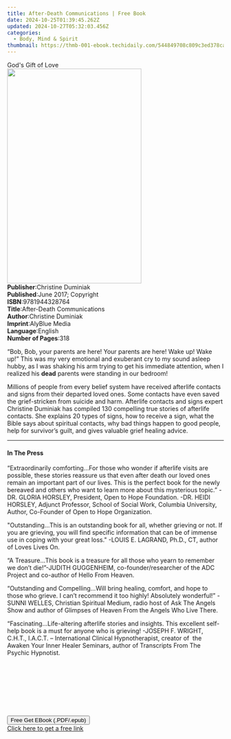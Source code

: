```yaml
---
title: After-Death Communications | Free Book
date: 2024-10-25T01:39:45.262Z
updated: 2024-10-27T05:32:03.456Z
categories:
  - Body, Mind & Spirit
thumbnail: https://thmb-001-ebook.techidaily.com/544849708c809c3ed378caeac8212dce8e0d73a2c0c1884bbd4fbf47ec59fff9.jpg
---
```

<main id="book-container">
  <div class="flex flex-col">
    <div class="book-brief flex-1 py-6 px-4 sm:p-6 md:py-10 md:px-8">
      <!-- brief-->
      <div class="book-brief-main">God's Gift of Love</div>
    </div>
    <div
      class="book-meta-info flex-1 grid gap-4 col-start-1 col-end-3 row-start-1 sm:mb-6 sm:grid-cols-4 lg:gap-6 lg:col-start-2 lg:row-end-6 lg:row-span-6 lg:mb-0"
    >
      <div
        class="book-meta-info-left place-content-center mt-4 p-4 text-sm leading-6 col-start-2 col-span-2 dark:text-slate-400"
      >
        <img
          class="w-full h-500 object-cover rounded-lg sm:h-255 sm:col-span-2 lg:col-span-full"
          src="https://img-001-ebook.techidaily.com/89d4d355d66879e70e9a7349658064c095d77871c69ffcc699d0717cbe24ef53.jpg"
          alt=""
          width="312"
          height="500"
        />
      </div>
      <div
        class="book-meta-info-right mt-2 col-start-1 row-start-2 col-span-3 self-center"
      >
        <!-- meta data  -->
        <div class="flex flex-col px-4 md:px-8">
          <div class="flex-1">
            <strong>Publisher</strong>:<span class="px-2"
              >Christine Duminiak</span
            >
          </div>
          <div class="flex-1">
            <strong>Published</strong>:<span class="px-2"
              >June 2017; Copyright</span
            >
          </div>
          <div class="flex-1">
            <strong>ISBN</strong>:<span class="px-2">9781944328764</span>
          </div>
          <div class="flex-1">
            <strong>Title</strong>:<span class="px-2"
              >After-Death Communications</span
            >
          </div>
          <div class="flex-1">
            <strong>Author</strong>:<span class="px-2">Christine Duminiak</span>
          </div>
          <div class="flex-1">
            <strong>Imprint</strong>:<span class="px-2">AlyBlue Media</span>
          </div>
          <div class="flex-1">
            <strong>Language</strong>:<span class="px-2">English</span>
          </div>
          <div class="flex-1">
            <strong>Number of Pages</strong>:<span class="px-2">318</span>
          </div>
        </div>
      </div>
    </div>
    <div class="book-description flex-1 py-6 px-4 sm:p-6 md:py-10 md:px-8">
      <div class="book-description-main">
        <div accordion-content="" id="description">
          <p>
            “Bob, Bob, your parents are here! Your parents are here! Wake up!
            Wake up!” This was my very emotional and exuberant cry to my sound
            asleep hubby, as I was shaking his arm trying to get his immediate
            attention, when I realized his <strong>dead</strong> parents were
            standing in our bedroom!
          </p>
          <p>
            Millions of people from every belief system have received afterlife
            contacts and signs from their departed loved ones. Some contacts
            have even saved the grief-stricken from suicide and harm. Afterlife
            contacts and signs expert Christine Duminiak has compiled 130
            compelling true stories of afterlife contacts. She explains 20 types
            of signs, how to receive a sign, what the Bible says about spiritual
            contacts, why bad things happen to good people, help for survivor’s
            guilt, and gives valuable grief healing advice.
          </p>
        </div>
      </div>
    </div>
    <div class="book-excerpts flex-1 py-6 px-4 sm:p-6 md:py-10 md:px-8">
      <!-- excerpts-->
      <div class="book-excerpts-main">
        <hr />
        <h4 class="placeholder placeholder-heading">
          <span>In The Press</span>
        </h4>
        <p></p>
        <p>
          “Extraordinarily comforting…For those who wonder if afterlife visits
          are possible, these stories reassure us that even after death our
          loved ones remain an important part of our lives. This is the perfect
          book for the newly bereaved and others who want to learn more about
          this mysterious topic.”&nbsp;-DR. GLORIA HORSLEY, President, Open to
          Hope Foundation.&nbsp;-DR. HEIDI HORSLEY, Adjunct Professor, School of
          Social Work, Columbia University, Author, Co-Founder of Open to Hope
          Organization.
        </p>
        <p>
          "Outstanding...This is an outstanding book for all, whether grieving
          or not. If you are grieving, you will find specific information that
          can be of immense use in coping with your great loss."&nbsp;-LOUIS E.
          LAGRAND, Ph.D., CT, author of Loves Lives On.
        </p>
        <p>
          “A Treasure…This book is a treasure for all those who yearn to
          remember we don’t die!”-JUDITH GUGGENHEIM, co-founder/researcher of
          the ADC Project and co-author of Hello From Heaven.
        </p>
        <p>
          “Outstanding and Compelling…Will bring healing, comfort, and hope to
          those who grieve. I can’t recommend it too highly! Absolutely
          wonderful!”&nbsp;-SUNNI WELLES, Christian Spiritual Medium, radio host
          of Ask The Angels Show and author of Glimpses of Heaven From the
          Angels Who Live There.
        </p>
        <p>
          “Fascinating…Life-altering afterlife stories and insights. This
          excellent self-help book is a must for anyone who is
          grieving!&nbsp;-JOSEPH F. WRIGHT, C.H.T., I.A.C.T. – International
          Clinical Hypnotherapist, creator of&nbsp; the Awaken Your Inner Healer
          Seminars, author of Transcripts From The Psychic Hypnotist.
        </p>
        <p>&nbsp;</p>
        <p>&nbsp;</p>
        <p>&nbsp;</p>
        <p>&nbsp;</p>
        <p></p>
      </div>
    </div>
    <div
      class="book-about-author flex-1 py-6 px-4 sm:p-6 md:py-10 md:px-8"
    ></div>
    <div class="book-free-get flex-1 py-6 px-4 sm:p-6 md:py-10 md:px-8">
      <button
        id="btn-free-get"
        class="bg-blue-500 hover:bg-blue-700 text-white font-bold py-2 px-4 rounded"
      >
        Free Get EBook (.PDF/.epub)
      </button>
      <div id="countdown-display" class="px-2 text-lg mt-2"></div>
      <a
        id="free-link"
        class="hidden bg-blue-500 hover:bg-blue-700 text-white font-bold py-2 px-4 rounded"
        href="https://www.ebooks.com/en-us/book/209851635/after-death-communications/christine-duminiak/"
        target="_blank"
        >Click here to get a free link</a
      >
    </div>
    <script>
      let countdownTime = 0;
      let countdownInterval = null;
      document
        .getElementById('btn-free-get')
        .addEventListener('click', startCountdown);
      function startCountdown() {
        countdownTime = new Date().getTime() + 60000 * 3;
        countdownInterval = setInterval(updateCountdown, 1000);
        document.getElementById('btn-free-get').disabled = true;
        document
          .getElementById('btn-free-get')
          .classList.add('bg-gray-500', 'cursor-not-allowed');
      }
      function updateCountdown() {
        let currentTime = new Date().getTime();
        let timeLeft = countdownTime - currentTime;
        let secondsLeft = Math.floor(timeLeft / 1000);
        document.getElementById('countdown-display').innerHTML =
          `Remaining time: ${secondsLeft} seconds.`;
        if (secondsLeft <= 0) {
          clearInterval(countdownInterval);
          document.getElementById('btn-free-get').classList.add('hidden');
          document.getElementById('free-link').classList.remove('hidden');
          document.getElementById('countdown-display').innerHTML = '';
        }
      }
    </script>
  </div>
</main>

<ins class="adsbygoogle"
      style="display:block"
      data-ad-client="ca-pub-7571918770474297"
      data-ad-slot="8358498916"
      data-ad-format="auto"
      data-full-width-responsive="true"></ins>
    